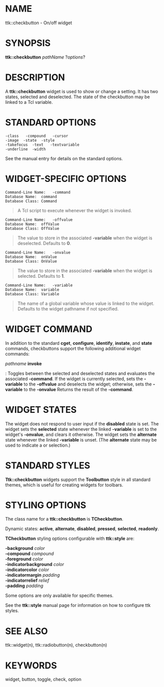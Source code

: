 # NAME

ttk::checkbutton - On/off widget

# SYNOPSIS

**ttk::checkbutton** *pathName* ?*options*?

# DESCRIPTION

A **ttk::checkbutton** widget is used to show or change a setting. It
has two states, selected and deselected. The state of the checkbutton
may be linked to a Tcl variable.

# STANDARD OPTIONS

    -class   -compound   -cursor
    -image  -state  -style
    -takefocus  -text   -textvariable
    -underline  -width

See the manual entry for details on the standard options.

# WIDGET-SPECIFIC OPTIONS

    Command-Line Name:   -command
    Database Name:  command
    Database Class: Command

> A Tcl script to execute whenever the widget is invoked.

    Command-Line Name:   -offvalue
    Database Name:  offValue
    Database Class: OffValue

> The value to store in the associated **-variable** when the widget is
> deselected. Defaults to **0**.

    Command-Line Name:   -onvalue
    Database Name:  onValue
    Database Class: OnValue

> The value to store in the associated **-variable** when the widget is
> selected. Defaults to **1**.

    Command-Line Name:   -variable
    Database Name:  variable
    Database Class: Variable

> The name of a global variable whose value is linked to the widget.
> Defaults to the widget pathname if not specified.

# WIDGET COMMAND

In addition to the standard **cget**, **configure**, **identify**,
**instate**, and **state** commands, checkbuttons support the following
additional widget commands:

*pathname* **invoke**

:   Toggles between the selected and deselected states and evaluates the
    associated **-command**. If the widget is currently selected, sets
    the **-variable** to the **-offvalue** and deselects the widget;
    otherwise, sets the **-variable** to the **-onvalue** Returns the
    result of the **-command**.

# WIDGET STATES

The widget does not respond to user input if the **disabled** state is
set. The widget sets the **selected** state whenever the linked
**-variable** is set to the widget\'s **-onvalue**, and clears it
otherwise. The widget sets the **alternate** state whenever the linked
**-variable** is unset. (The **alternate** state may be used to indicate
a or selection.)

# STANDARD STYLES

**Ttk::checkbutton** widgets support the **Toolbutton** style in all
standard themes, which is useful for creating widgets for toolbars.

# STYLING OPTIONS

The class name for a **ttk::checkbutton** is **TCheckbutton**.

Dynamic states: **active**, **alternate**, **disabled**, **pressed**,
**selected**, **readonly**.

**TCheckbutton** styling options configurable with **ttk::style** are:

**-background** *color*\
**-compound** *compound*\
**-foreground** *color*\
**-indicatorbackground** *color*\
**-indicatorcolor** *color*\
**-indicatormargin** *padding*\
**-indicatorrelief** *relief*\
**-padding** *padding*

Some options are only available for specific themes.

See the **ttk::style** manual page for information on how to configure
ttk styles.

# SEE ALSO

ttk::widget(n), ttk::radiobutton(n), checkbutton(n)

# KEYWORDS

widget, button, toggle, check, option
